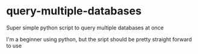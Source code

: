 # query-multiple-databases
Super simple python script to query multiple databases at once


I'm a beginner using python, but the sript should be pretty straight forward to use